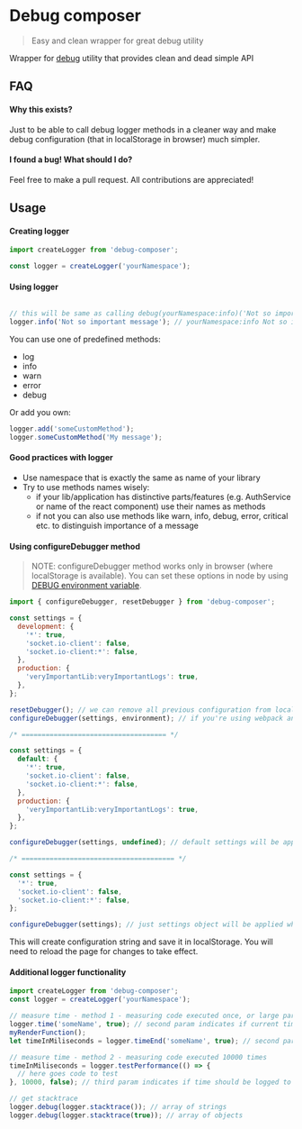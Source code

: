 # Debug composer
> Easy and clean wrapper for great debug utility

Wrapper for [debug](https://github.com/visionmedia/debug) utility that provides clean and dead simple API

## FAQ
#### Why this exists?
Just to be able to call debug logger methods in a cleaner way and make debug configuration (that in localStorage in browser) much simpler.

#### I found a bug! What should I do?
Feel free to make a pull request. All contributions are appreciated! 

## Usage

#### Creating logger
```javascript
import createLogger from 'debug-composer';

const logger = createLogger('yourNamespace');
```

#### Using logger
```javascript

// this will be same as calling debug(yourNamespace:info)('Not so important message')
logger.info('Not so important message'); // yourNamespace:info Not so important message
```

You can use one of predefined methods:
 * log
 * info
 * warn
 * error
 * debug

Or add you own:
```javascript
logger.add('someCustomMethod');
logger.someCustomMethod('My message');
```

#### Good practices with logger
* Use namespace that is exactly the same as name of your library
* Try to use methods names wisely:
  * if your lib/application has distinctive parts/features (e.g. AuthService or name of the react component) use their names as methods
  * if not you can also use methods like warn, info, debug, error, critical etc. to distinguish importance of a message
  
  
#### Using configureDebugger method
> NOTE: configureDebugger method works only in browser (where localStorage is available). You can set these options in node by using [DEBUG environment variable](https://github.com/visionmedia/debug#environment-variables).
```javascript
import { configureDebugger, resetDebugger } from 'debug-composer';

const settings = {
  development: {
    '*': true,
    'socket.io-client': false,
    'socket.io-client:*': false,
  },
  production: {
    'veryImportantLib:veryImportantLogs': true,
  },
};

resetDebugger(); // we can remove all previous configuration from localStorage
configureDebugger(settings, environment); // if you're using webpack and webpack.DefinePlugin you can make process.env.NODE_ENV available to the browser

/* ==================================== */

const settings = {
  default: {
    '*': true,
    'socket.io-client': false,
    'socket.io-client:*': false,
  },
  production: {
    'veryImportantLib:veryImportantLogs': true,
  },
};

configureDebugger(settings, undefined); // default settings will be applied

/* ====================================== */

const settings = {
  '*': true,
  'socket.io-client': false,
  'socket.io-client:*': false,
};

configureDebugger(settings); // just settings object will be applied when environment is not provided
```

This will create configuration string and save it in localStorage. You will need to reload the page for changes to take effect.

#### Additional logger functionality
```javascript
import createLogger from 'debug-composer';
const logger = createLogger('yourNamespace');

// measure time - method 1 - measuring code executed once, or large part of the code
logger.time('someName', true); // second param indicates if current time should be logged to console (as yourNamespace:performance). Optional, defaults to false.
myRenderFunction();
let timeInMiliseconds = logger.timeEnd('someName', true); // second param indicates if measured time should be logged to console (as yourNamespace:performance). Optional, defaults to true.

// measure time - method 2 - measuring code executed 10000 times
timeInMiliseconds = logger.testPerformance(() => {
  // here goes code to test
}, 10000, false); // third param indicates if time should be logged to console (as yourNamespace:performance)

// get stacktrace
logger.debug(logger.stacktrace()); // array of strings
logger.debug(logger.stacktrace(true)); // array of objects
```
